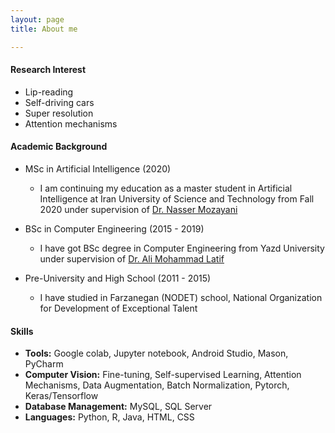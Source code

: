```yaml
---
layout: page
title: About me

---
```


#### Research Interest
* Lip-reading
* Self-driving cars
* Super resolution
* Attention mechanisms

#### Academic Background

* MSc in Artificial Intelligence (2020)
  - I am continuing my education as a master student in Artificial Intelligence at Iran University of Science and Technology from Fall 2020 under supervision of [Dr. Nasser Mozayani](http://webpages.iust.ac.ir/mozayani/#edu)
  
* BSc in Computer Engineering (2015 - 2019) 
  - I have got BSc degree in Computer Engineering from Yazd University under supervision of [Dr. Ali Mohammad Latif](https://pws.yazd.ac.ir/latiff/)
  
* Pre-University and High School (2011 - 2015)
  - I have studied in Farzanegan (NODET) school, National Organization for Development of Exceptional Talent

#### Skills

* **Tools:** Google colab, Jupyter notebook, Android Studio, Mason, PyCharm
* **Computer Vision:** Fine-tuning, Self-supervised Learning, Attention Mechanisms, Data Augmentation, Batch Normalization, Pytorch, Keras/Tensorflow
* **Database Management:** MySQL, SQL Server
* **Languages:** Python, R, Java, HTML, CSS

  

<!-- #### Resume
* you can download my [CV](https://kiarashk76.github.io/docs/CV.pdf) here -->


<!-- #### Recreational Activities
* Walking around in the Gym, Playing some piano, Falling in the ice skating arena, barely understanding some stuff about relativity theory, loosing on [chess.com](chess.com)(chess id:kiarash007) -->
